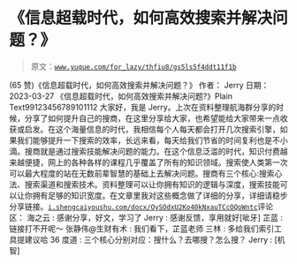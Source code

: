 # 《信息超载时代，如何高效搜索并解决问题？》

> 原文：[`www.yuque.com/for_lazy/thfiu8/gs5ls5f4ddt11f1b`](https://www.yuque.com/for_lazy/thfiu8/gs5ls5f4ddt11f1b)

<ne-h2 id="e4059696" data-lake-id="e4059696"><ne-heading-ext><ne-heading-anchor></ne-heading-anchor><ne-heading-fold></ne-heading-fold></ne-heading-ext><ne-heading-content><ne-text id="u9ccebe7f">(65 赞)《信息超载时代，如何高效搜索并解决问题？》</ne-text></ne-heading-content></ne-h2> <ne-p id="u7cade141" data-lake-id="u7cade141"><ne-text id="ueded6875">作者： Jerry</ne-text></ne-p> <ne-p id="ub6984899" data-lake-id="ub6984899"><ne-text id="u3c878017">日期：2023-03-27</ne-text></ne-p> <ne-p id="uc12472b9" data-lake-id="uc12472b9"><ne-text id="uaace333d">《信息超载时代，如何高效搜索并解决问题?》</ne-text></ne-p> <ne-hole id="uaf809ccb" data-lake-id="uaf809ccb"><ne-card data-card-name="codeblock" data-card-type="block" id="c6a872b8" data-event-boundary="card">​Plain Text99123456789101112 大家好，我是 Jerry。上次在资料整理航海群分享的时候，分享了如何提升自己的搜商，在这里分享给大家，也希望能给大家带来一点收获或启发。在这个海量信息的时代，我相信每个人每天都会打开几次搜索引擎，如果我们能够提升一下搜索的效率，长远来看，每天给我们节省的时间复利也是不小滴。搜商就是通过搜索技能解决问题的能力。在这个信息泛滥的时代，知识付费越来越便捷，网上的各种各样的课程几乎覆盖了所有的知识领域。搜索使人类第一次可以最大程度的站在无数前辈智慧的基础上去解决问题。搜商有三个核心:搜索心法、搜索渠道和搜索技术。资料整理可以让你拥有知识的逻辑与深度，搜索技能可以让你拥有足够的知识宽度。在文章里我对这些概念做了详细的分享，详细请稳步分享链接。[`i.shengcaiyoushu.com/docx/OySOdxU2Ko40kNxauTCcOQoWntc`](https://i.shengcaiyoushu.com/docx/OySOdxU2Ko40kNxauTCcOQoWntc)<ne-hole id="u73944a4a" data-lake-id="u73944a4a"><ne-card data-card-name="hr" data-card-type="block" id="PcGFm" data-event-boundary="card"><ne-p id="u11150cbb" data-lake-id="u11150cbb"><ne-text id="udcefc56f">评论区：</ne-text></ne-p> <ne-p id="u9033908e" data-lake-id="u9033908e"><ne-text id="ue556feeb">海之云 : 感谢分享，好文，学习了</ne-text> <ne-text id="u3be463a7">Jerry : 感谢反馈，享用就好[呲牙]</ne-text> <ne-text id="ud364706b">芷蓝 : 链接打不开呢～</ne-text> <ne-text id="uefe01032">张静伟@生财有术 : 我们看下，芷蓝老师</ne-text> <ne-text id="u5ce3a79d">三林 : 多给我们索引工具提建议哈</ne-text> <ne-text id="u9036018b">36 度道 : 三个核心分别对应：搜什么？去哪搜？怎么搜？</ne-text> <ne-text id="u36bf691f">Jerry : [机智]</ne-text></ne-p></ne-card></ne-hole></ne-card></ne-hole>